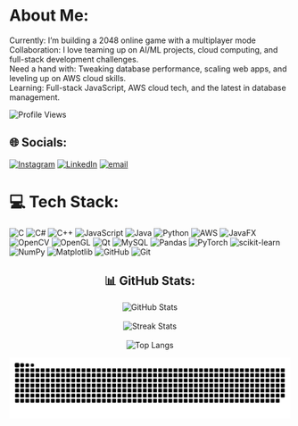 # About Me:                                                                                                                           
Currently: I’m building a 2048 online game with a multiplayer mode<br>Collaboration: I love teaming up on AI/ML projects, cloud computing, and full-stack development challenges.<br> Need a hand with: Tweaking database performance, scaling web apps, and leveling up on AWS cloud skills.<br> Learning: Full-stack JavaScript, AWS cloud tech, and the latest in database management.<br>

![Profile Views](https://komarev.com/ghpvc/?username=basemw0&color=blue)   
## 🌐 Socials:
[![Instagram](https://img.shields.io/badge/Instagram-%23E4405F.svg?logo=Instagram&logoColor=white)](https://instagram.com/basemw_) [![LinkedIn](https://img.shields.io/badge/LinkedIn-%230077B5.svg?logo=linkedin&logoColor=white)](https://www.linkedin.com/in/basem-walid-42658b229) [![email](https://img.shields.io/badge/Email-D14836?logo=gmail&logoColor=white)](mailto:basemwalid44@gmail.com) 

# 💻 Tech Stack:
![C](https://img.shields.io/badge/c-%2300599C.svg?style=for-the-badge&logo=c&logoColor=white) ![C#](https://img.shields.io/badge/c%23-%23239120.svg?style=for-the-badge&logo=csharp&logoColor=white) ![C++](https://img.shields.io/badge/c++-%2300599C.svg?style=for-the-badge&logo=c%2B%2B&logoColor=white) ![JavaScript](https://img.shields.io/badge/javascript-%23323330.svg?style=for-the-badge&logo=javascript&logoColor=%23F7DF1E) ![Java](https://img.shields.io/badge/java-%23ED8B00.svg?style=for-the-badge&logo=openjdk&logoColor=white) ![Python](https://img.shields.io/badge/python-3670A0?style=for-the-badge&logo=python&logoColor=ffdd54) ![AWS](https://img.shields.io/badge/AWS-%23FF9900.svg?style=for-the-badge&logo=amazon-aws&logoColor=white) ![JavaFX](https://img.shields.io/badge/javafx-%23FF0000.svg?style=for-the-badge&logo=javafx&logoColor=white) ![OpenCV](https://img.shields.io/badge/opencv-%23white.svg?style=for-the-badge&logo=opencv&logoColor=white) ![OpenGL](https://img.shields.io/badge/OpenGL-%23FFFFFF.svg?style=for-the-badge&logo=opengl) ![Qt](https://img.shields.io/badge/Qt-%23217346.svg?style=for-the-badge&logo=Qt&logoColor=white) ![MySQL](https://img.shields.io/badge/mysql-4479A1.svg?style=for-the-badge&logo=mysql&logoColor=white) ![Pandas](https://img.shields.io/badge/pandas-%23150458.svg?style=for-the-badge&logo=pandas&logoColor=white) ![PyTorch](https://img.shields.io/badge/PyTorch-%23EE4C2C.svg?style=for-the-badge&logo=PyTorch&logoColor=white) ![scikit-learn](https://img.shields.io/badge/scikit--learn-%23F7931E.svg?style=for-the-badge&logo=scikit-learn&logoColor=white) ![NumPy](https://img.shields.io/badge/numpy-%23013243.svg?style=for-the-badge&logo=numpy&logoColor=white) ![Matplotlib](https://img.shields.io/badge/Matplotlib-%23ffffff.svg?style=for-the-badge&logo=Matplotlib&logoColor=black) ![GitHub](https://img.shields.io/badge/github-%23121011.svg?style=for-the-badge&logo=github&logoColor=white) ![Git](https://img.shields.io/badge/git-%23F05033.svg?style=for-the-badge&logo=git&logoColor=white) 
<h2 align = "center">📊 GitHub Stats:</h2>
<p align = "center">
  <img src="https://github-readme-stats.vercel.app/api?username=basemw0&theme=dark&hide_border=false&include_all_commits=false&count_private=false" alt="GitHub Stats"/>
  <br/>
  <br/>
  
  <img src="https://nirzak-streak-stats.vercel.app/?user=basemw0&theme=dark&hide_border=false" alt="Streak Stats"/>
  <br/>
  <br/>
  
<img src="https://github-readme-stats.vercel.app/api/top-langs/?username=basemw0&theme=dark&hide_border=false&count_private=true&layout=compact&langs_count=8" alt="Top Langs"/>
</p>


<div align="center">
  <picture>
    <source media="(prefers-color-scheme: dark)" srcset="https://raw.githubusercontent.com/basemw0/basemw0/output/github-snake-dark.svg" />
    <source media="(prefers-color-scheme: light)" srcset="https://raw.githubusercontent.com/basemw0/basemw0/output/github-snake.svg" />
    <img alt="github-snake" src="https://raw.githubusercontent.com/basemw0/basemw0/output/github-snake.svg" />
  </picture>
</div>
 

